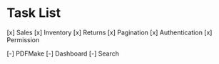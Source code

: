 # Task List

[x] Sales
[x] Inventory
[x] Returns
[x] Pagination
[x] Authentication
[x] Permission

[-] PDFMake
[-] Dashboard
[-] Search
